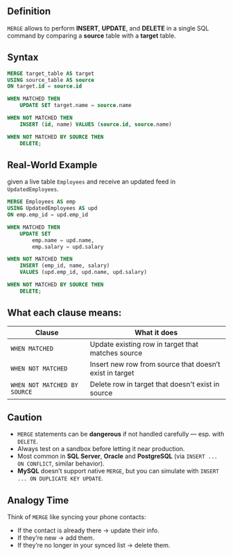 ## Definition

`MERGE` allows to perform **INSERT**, **UPDATE**, and **DELETE** in a single SQL command by comparing a **source** table with a **target** table.
## Syntax

```sql
MERGE target_table AS target
USING source_table AS source
ON target.id = source.id

WHEN MATCHED THEN
    UPDATE SET target.name = source.name

WHEN NOT MATCHED THEN
    INSERT (id, name) VALUES (source.id, source.name)

WHEN NOT MATCHED BY SOURCE THEN
    DELETE;

```

## Real-World Example

given a live table `Employees` and receive an updated feed in `UpdatedEmployees`.

```sql
MERGE Employees AS emp
USING UpdatedEmployees AS upd
ON emp.emp_id = upd.emp_id

WHEN MATCHED THEN
    UPDATE SET
        emp.name = upd.name,
        emp.salary = upd.salary

WHEN NOT MATCHED THEN
    INSERT (emp_id, name, salary)
    VALUES (upd.emp_id, upd.name, upd.salary)

WHEN NOT MATCHED BY SOURCE THEN
    DELETE;

```

## What each clause means:

| Clause                       | What it does                                            |
| ---------------------------- | ------------------------------------------------------- |
| `WHEN MATCHED`               | Update existing row in target that matches source       |
| `WHEN NOT MATCHED`           | Insert new row from source that doesn’t exist in target |
| `WHEN NOT MATCHED BY SOURCE` | Delete row in target that doesn't exist in source       |

## Caution

- `MERGE` statements can be **dangerous** if not handled carefully — esp. with `DELETE`.
- Always test on a sandbox before letting it near production.
- Most common in **SQL Server**, **Oracle** and **PostgreSQL** (via `INSERT ... ON CONFLICT`, similar behavior).
- **MySQL** doesn’t support native `MERGE`, but you can simulate with `INSERT ... ON DUPLICATE KEY UPDATE`.
## Analogy Time

<aside>

Think of `MERGE` like syncing your phone contacts:

- If the contact is already there → update their info.
- If they’re new → add them.
- If they’re no longer in your synced list → delete them.
</aside>